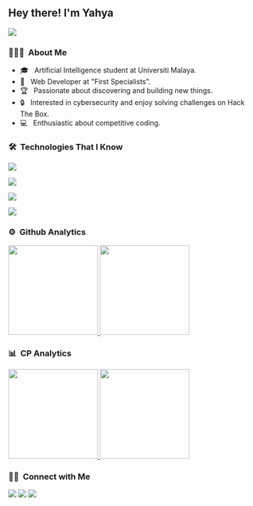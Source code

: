 <h2>Hey there! I'm Yahya</h2>

![](https://komarev.com/ghpvc/?username=YahyaMurad&style=for-the-badge&abbreviated=true&color=042b53)



<h3> 👨🏻‍💻 &nbsp;About Me </h3>

- 🎓 &nbsp; Artificial Intelligence student at Universiti Malaya.
- 💼 &nbsp; Web Developer at "First Specialists".
- 🏆 &nbsp; Passionate about discovering and building new things.
- 🔒 &nbsp; Interested in cybersecurity and enjoy solving challenges on Hack The Box.
- 💻 &nbsp; Enthusiastic about competitive coding.


<h3> 🛠 &nbsp;Technologies That I Know</h3>

<p align="">
  <a href="https://skillicons.dev">
    <img src="https://skillicons.dev/icons?i=python,cpp,java,javascript&perline=14" />
  </a>
</p>

<p align="">
  <a href="https://skillicons.dev">
    <img src="https://skillicons.dev/icons?i=html,css,react,nextjs&perline=14" />
  </a>
</p>

<p align="">
  <a href="https://skillicons.dev">
    <img src="https://skillicons.dev/icons?i=tensorflow,pytorch,sklearn&perline=14" />
  </a>
</p>

<p align="">
  <a href="https://skillicons.dev">
    <img src="https://skillicons.dev/icons?i=selenium&perline=14" />
  </a>
</p>


### ⚙️ &nbsp;Github Analytics

<p align="">
<a href="https://github.com/YahyaMurad">
  <img height="180em" src="https://github-readme-stats-eight-theta.vercel.app/api?username=YahyaMurad&show_icons=true&theme=algolia&include_all_commits=true&count_private=true"/>
  <img height="180em" src="https://github-readme-stats-eight-theta.vercel.app/api/top-langs?username=YahyaMurad&langs_count=8&theme=algolia&count_private=true&hide=html,makefile,cmake&layout=compact"/>
</a>
</p>

### 📊 &nbsp;CP Analytics


<p align="">
<a href="https://github.com/YahyaMurad">
  <img height="180em" src="https://leetcard.jacoblin.cool/yahyamurad197?theme=nord&font=Fira%20Code"/>
  <img height="180em" src="https://codeforces-readme-stats.vercel.app/api/card?username=solidhelium"/>
</a>
</p>

### 🤝🏻 &nbsp;Connect with Me

<p align=>
  <a href="https://yahyamurad.vercel.app"><img src="https://img.shields.io/badge/-yahyamurad.vercel.app-3423A6?style=flat&logo=Google-Chrome&logoColor=white"/></a>
  <a href="https://www.linkedin.com/in/yahya-murad/"><img src="https://img.shields.io/badge/-Yahya%20Murad-0077B5?style=flat&logo=Linkedin&logoColor=white"/></a>
  <a href="mailto:yahyamurad197@gmail.com"><img src="https://img.shields.io/badge/-yahyamurad197@gmail.com-D14836?style=flat&logo=Gmail&logoColor=white"/></a>
</p>



